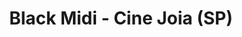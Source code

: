 ---
layout: post
title:  "Black Midi - Cine Joia (SP)"
day: "2023-11-29"
link: "https://www.youtube.com/embed/lrCIK5PzE60?si=JuLPudl2BN1mjGkm&amp;start=1061"
text: "fui assistir black midi pro Primavera na Cidade 2023! adorei o show um dos meus favoritos
<br><br>fui com cmailla amanda e macae"
img: "/img/concert/blackmidi.webp"
---